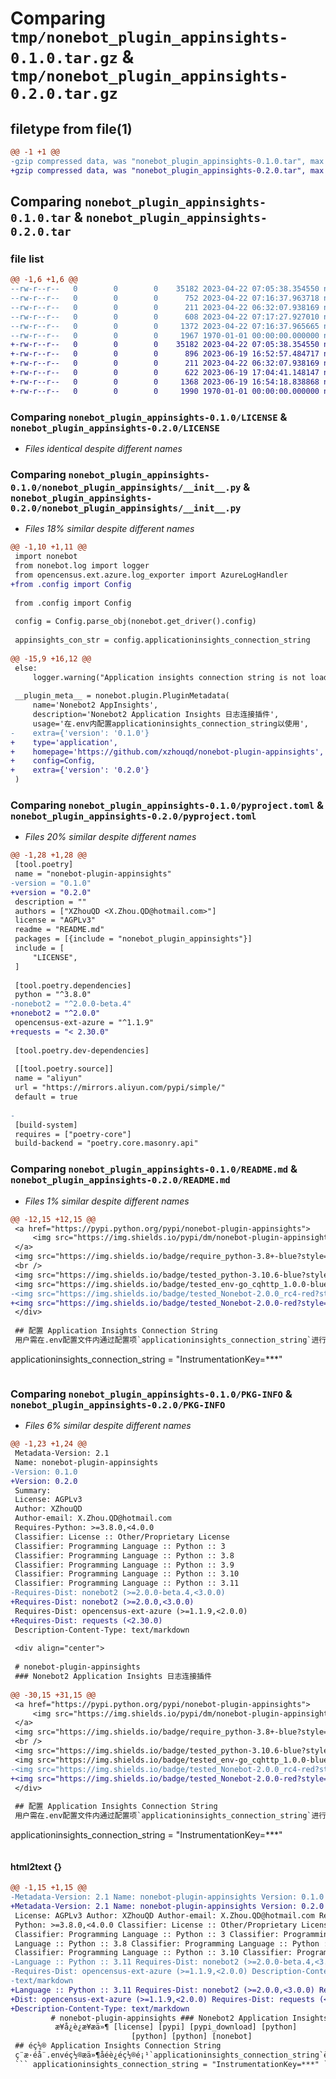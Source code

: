 # Comparing `tmp/nonebot_plugin_appinsights-0.1.0.tar.gz` & `tmp/nonebot_plugin_appinsights-0.2.0.tar.gz`

## filetype from file(1)

```diff
@@ -1 +1 @@
-gzip compressed data, was "nonebot_plugin_appinsights-0.1.0.tar", max compression
+gzip compressed data, was "nonebot_plugin_appinsights-0.2.0.tar", max compression
```

## Comparing `nonebot_plugin_appinsights-0.1.0.tar` & `nonebot_plugin_appinsights-0.2.0.tar`

### file list

```diff
@@ -1,6 +1,6 @@
--rw-r--r--   0        0        0    35182 2023-04-22 07:05:38.354550 nonebot_plugin_appinsights-0.1.0/LICENSE
--rw-r--r--   0        0        0      752 2023-04-22 07:16:37.963718 nonebot_plugin_appinsights-0.1.0/nonebot_plugin_appinsights/__init__.py
--rw-r--r--   0        0        0      211 2023-04-22 06:32:07.938169 nonebot_plugin_appinsights-0.1.0/nonebot_plugin_appinsights/config.py
--rw-r--r--   0        0        0      608 2023-04-22 07:17:27.927010 nonebot_plugin_appinsights-0.1.0/pyproject.toml
--rw-r--r--   0        0        0     1372 2023-04-22 07:16:37.965665 nonebot_plugin_appinsights-0.1.0/README.md
--rw-r--r--   0        0        0     1967 1970-01-01 00:00:00.000000 nonebot_plugin_appinsights-0.1.0/PKG-INFO
+-rw-r--r--   0        0        0    35182 2023-04-22 07:05:38.354550 nonebot_plugin_appinsights-0.2.0/LICENSE
+-rw-r--r--   0        0        0      896 2023-06-19 16:52:57.484717 nonebot_plugin_appinsights-0.2.0/nonebot_plugin_appinsights/__init__.py
+-rw-r--r--   0        0        0      211 2023-04-22 06:32:07.938169 nonebot_plugin_appinsights-0.2.0/nonebot_plugin_appinsights/config.py
+-rw-r--r--   0        0        0      622 2023-06-19 17:04:41.148147 nonebot_plugin_appinsights-0.2.0/pyproject.toml
+-rw-r--r--   0        0        0     1368 2023-06-19 16:54:18.838868 nonebot_plugin_appinsights-0.2.0/README.md
+-rw-r--r--   0        0        0     1990 1970-01-01 00:00:00.000000 nonebot_plugin_appinsights-0.2.0/PKG-INFO
```

### Comparing `nonebot_plugin_appinsights-0.1.0/LICENSE` & `nonebot_plugin_appinsights-0.2.0/LICENSE`

 * *Files identical despite different names*

### Comparing `nonebot_plugin_appinsights-0.1.0/nonebot_plugin_appinsights/__init__.py` & `nonebot_plugin_appinsights-0.2.0/nonebot_plugin_appinsights/__init__.py`

 * *Files 18% similar despite different names*

```diff
@@ -1,10 +1,11 @@
 import nonebot
 from nonebot.log import logger
 from opencensus.ext.azure.log_exporter import AzureLogHandler
+from .config import Config
 
 from .config import Config
 
 config = Config.parse_obj(nonebot.get_driver().config)
 
 appinsights_con_str = config.applicationinsights_connection_string
 
@@ -15,9 +16,12 @@
 else:
     logger.warning("Application insights connection string is not loaded, ignore connecting.")
 
 __plugin_meta__ = nonebot.plugin.PluginMetadata(
     name='Nonebot2 AppInsights',
     description='Nonebot2 Application Insights 日志连接插件',
     usage='在.env内配置applicationinsights_connection_string以使用',
-    extra={'version': '0.1.0'}
+    type='application',
+    homepage='https://github.com/xzhouqd/nonebot-plugin-appinsights',
+    config=Config,
+    extra={'version': '0.2.0'}
 )
```

### Comparing `nonebot_plugin_appinsights-0.1.0/pyproject.toml` & `nonebot_plugin_appinsights-0.2.0/pyproject.toml`

 * *Files 20% similar despite different names*

```diff
@@ -1,28 +1,28 @@
 [tool.poetry]
 name = "nonebot-plugin-appinsights"
-version = "0.1.0"
+version = "0.2.0"
 description = ""
 authors = ["XZhouQD <X.Zhou.QD@hotmail.com>"]
 license = "AGPLv3"
 readme = "README.md"
 packages = [{include = "nonebot_plugin_appinsights"}]
 include = [
     "LICENSE",
 ]
 
 [tool.poetry.dependencies]
 python = "^3.8.0"
-nonebot2 = "^2.0.0-beta.4"
+nonebot2 = "^2.0.0"
 opencensus-ext-azure = "^1.1.9"
+requests = "< 2.30.0"
 
 [tool.poetry.dev-dependencies]
 
 [[tool.poetry.source]]
 name = "aliyun"
 url = "https://mirrors.aliyun.com/pypi/simple/"
 default = true
 
-
 [build-system]
 requires = ["poetry-core"]
 build-backend = "poetry.core.masonry.api"
```

### Comparing `nonebot_plugin_appinsights-0.1.0/README.md` & `nonebot_plugin_appinsights-0.2.0/README.md`

 * *Files 1% similar despite different names*

```diff
@@ -12,15 +12,15 @@
 <a href="https://pypi.python.org/pypi/nonebot-plugin-appinsights">
     <img src="https://img.shields.io/pypi/dm/nonebot-plugin-appinsights?style=for-the-badge" alt="pypi download">
 </a>
 <img src="https://img.shields.io/badge/require_python-3.8+-blue?style=for-the-badge" alt="python">
 <br />
 <img src="https://img.shields.io/badge/tested_python-3.10.6-blue?style=for-the-badge" alt="python">
 <img src="https://img.shields.io/badge/tested_env-go_cqhttp_1.0.0-blue?style=for-the-badge" alt="python">
-<img src="https://img.shields.io/badge/tested_Nonebot-2.0.0_rc4-red?style=for-the-badge" alt="nonebot">
+<img src="https://img.shields.io/badge/tested_Nonebot-2.0.0-red?style=for-the-badge" alt="nonebot">
 </div>
 
 ## 配置 Application Insights Connection String
 用户需在.env配置文件内通过配置项`applicationinsights_connection_string`进行配置
 ```
 applicationinsights_connection_string = "InstrumentationKey=***"
 ```
```

### Comparing `nonebot_plugin_appinsights-0.1.0/PKG-INFO` & `nonebot_plugin_appinsights-0.2.0/PKG-INFO`

 * *Files 6% similar despite different names*

```diff
@@ -1,23 +1,24 @@
 Metadata-Version: 2.1
 Name: nonebot-plugin-appinsights
-Version: 0.1.0
+Version: 0.2.0
 Summary: 
 License: AGPLv3
 Author: XZhouQD
 Author-email: X.Zhou.QD@hotmail.com
 Requires-Python: >=3.8.0,<4.0.0
 Classifier: License :: Other/Proprietary License
 Classifier: Programming Language :: Python :: 3
 Classifier: Programming Language :: Python :: 3.8
 Classifier: Programming Language :: Python :: 3.9
 Classifier: Programming Language :: Python :: 3.10
 Classifier: Programming Language :: Python :: 3.11
-Requires-Dist: nonebot2 (>=2.0.0-beta.4,<3.0.0)
+Requires-Dist: nonebot2 (>=2.0.0,<3.0.0)
 Requires-Dist: opencensus-ext-azure (>=1.1.9,<2.0.0)
+Requires-Dist: requests (<2.30.0)
 Description-Content-Type: text/markdown
 
 <div align="center">
 
 # nonebot-plugin-appinsights
 ### Nonebot2 Application Insights 日志连接插件
 
@@ -30,15 +31,15 @@
 <a href="https://pypi.python.org/pypi/nonebot-plugin-appinsights">
     <img src="https://img.shields.io/pypi/dm/nonebot-plugin-appinsights?style=for-the-badge" alt="pypi download">
 </a>
 <img src="https://img.shields.io/badge/require_python-3.8+-blue?style=for-the-badge" alt="python">
 <br />
 <img src="https://img.shields.io/badge/tested_python-3.10.6-blue?style=for-the-badge" alt="python">
 <img src="https://img.shields.io/badge/tested_env-go_cqhttp_1.0.0-blue?style=for-the-badge" alt="python">
-<img src="https://img.shields.io/badge/tested_Nonebot-2.0.0_rc4-red?style=for-the-badge" alt="nonebot">
+<img src="https://img.shields.io/badge/tested_Nonebot-2.0.0-red?style=for-the-badge" alt="nonebot">
 </div>
 
 ## 配置 Application Insights Connection String
 用户需在.env配置文件内通过配置项`applicationinsights_connection_string`进行配置
 ```
 applicationinsights_connection_string = "InstrumentationKey=***"
 ```
```

#### html2text {}

```diff
@@ -1,15 +1,15 @@
-Metadata-Version: 2.1 Name: nonebot-plugin-appinsights Version: 0.1.0 Summary:
+Metadata-Version: 2.1 Name: nonebot-plugin-appinsights Version: 0.2.0 Summary:
 License: AGPLv3 Author: XZhouQD Author-email: X.Zhou.QD@hotmail.com Requires-
 Python: >=3.8.0,<4.0.0 Classifier: License :: Other/Proprietary License
 Classifier: Programming Language :: Python :: 3 Classifier: Programming
 Language :: Python :: 3.8 Classifier: Programming Language :: Python :: 3.9
 Classifier: Programming Language :: Python :: 3.10 Classifier: Programming
-Language :: Python :: 3.11 Requires-Dist: nonebot2 (>=2.0.0-beta.4,<3.0.0)
-Requires-Dist: opencensus-ext-azure (>=1.1.9,<2.0.0) Description-Content-Type:
-text/markdown
+Language :: Python :: 3.11 Requires-Dist: nonebot2 (>=2.0.0,<3.0.0) Requires-
+Dist: opencensus-ext-azure (>=1.1.9,<2.0.0) Requires-Dist: requests (<2.30.0)
+Description-Content-Type: text/markdown
         # nonebot-plugin-appinsights ### Nonebot2 Application Insights
          æ¥å¿è¿æ¥æä»¶ [license] [pypi] [pypi_download] [python]
                           [python] [python] [nonebot]
 ## éç½® Application Insights Connection String
 ç¨æ·éå¨.envéç½®æä»¶åéè¿éç½®é¡¹`applicationinsights_connection_string`è¿è¡éç½®
 ``` applicationinsights_connection_string = "InstrumentationKey=***" ```
```

